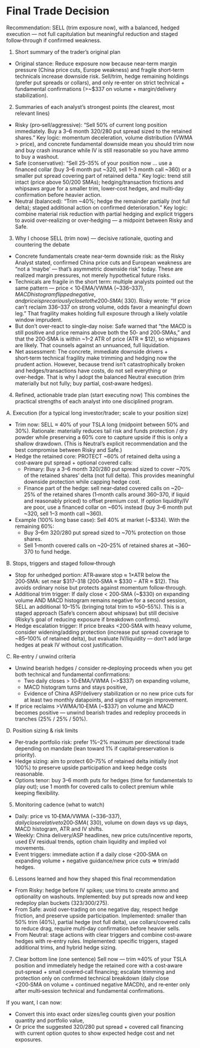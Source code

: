 # Final Trade Decision

Recommendation: SELL (trim exposure now), with a balanced, hedged execution — not full capitulation but meaningful reduction and staged follow‑through if confirmed weakness.

1) Short summary of the trader’s original plan
- Original stance: Reduce exposure now because near‑term margin pressure (China price cuts, Europe weakness) and fragile short‑term technicals increase downside risk. Sell/trim, hedge remaining holdings (prefer put spreads or collars), and only re‑enter on strict technical + fundamental confirmations (>~$337 on volume + margin/delivery stabilization).

2) Summaries of each analyst’s strongest points (the clearest, most relevant lines)
- Risky (pro‑sell/aggressive): “Sell 50% of current long position immediately. Buy a 3–6 month 320/280 put spread sized to the retained shares.” Key logic: momentum deceleration, volume distribution (VWMA > price), and concrete fundamental downside mean you should trim now and buy crash insurance while IV is still reasonable so you have ammo to buy a washout.
- Safe (conservative): “Sell 25–35% of your position now … use a financed collar (buy 3–6 month put ~320, sell 1–3 month call ~360) or a smaller put spread covering part of retained delta.” Key logic: trend still intact (price above 50/200 SMAs); hedging/transaction frictions and whipsaws argue for a smaller trim, lower‑cost hedges, and multi‑day confirmation before heavier action.
- Neutral (balanced): “Trim ~40%; hedge the remainder partially (not full delta); staged additional action on confirmed deterioration.” Key logic: combine material risk reduction with partial hedging and explicit triggers to avoid over‑realizing or over‑hedging — a midpoint between Risky and Safe.

3) Why I choose SELL (trim now) — decisive rationale, quoting and countering the debate
- Concrete fundamentals create near‑term downside risk: as the Risky Analyst stated, confirmed China price cuts and European weakness are “not a ‘maybe’ — that’s asymmetric downside risk” today. These are realized margin pressures, not merely hypothetical future risks.
- Technicals are fragile in the short term: multiple analysts pointed out the same pattern — price < 10‑EMA/VWMA (~$336–337), MACD histogram flipped negative, and price is precariously close to the 200‑SMA (~$330). Risky wrote: “If price can’t reclaim 336–337 on strong volume, odds favor a meaningful down leg.” That fragility makes holding full exposure through a likely volatile window imprudent.
- But don’t over‑react to single‑day noise: Safe warned that “the MACD is still positive and price remains above both the 50‑ and 200‑SMAs,” and that the 200‑SMA is within ~1–2 ATR of price (ATR ≈ $12), so whipsaws are likely. That counsels against an unnuanced, full liquidation.
- Net assessment: The concrete, immediate downside drivers + short‑term technical fragility make trimming and hedging now the prudent action. However, because trend isn’t catastrophically broken and hedges/transactions have costs, do not sell everything or over‑hedge. That is why I adopt the balanced Neutral execution (trim materially but not fully; buy partial, cost‑aware hedges).

4) Refined, actionable trade plan (start executing now)
This combines the practical strengths of each analyst into one disciplined program.

A. Execution (for a typical long investor/trader; scale to your position size)
- Trim now: SELL ≈ 40% of your TSLA long (midpoint between 50% and 30%). Rationale: materially reduces tail risk and funds protection / dry powder while preserving a 60% core to capture upside if this is only a shallow drawdown. (This is Neutral’s explicit recommendation and the best compromise between Risky and Safe.)
- Hedge the retained core: PROTECT ~60% of retained delta using a cost‑aware put spread + optional covered calls:
  - Primary: Buy a 3–6 month 320/280 put spread sized to cover ~70% of the retained shares’ delta (not full delta). This provides meaningful downside protection while capping hedge cost.
  - Finance part of the hedge: sell near‑dated covered calls on ~20–25% of the retained shares (1‑month calls around 360–370, if liquid and reasonably priced) to offset premium cost. If option liquidity/IV are poor, use a financed collar on ~60% instead (buy 3–6 month put ~320, sell 1–3 month call ~360).
- Example (100% long base case): Sell 40% at market (~$334). With the remaining 60%:
  - Buy 3–6m 320/280 put spread sized to ~70% protection on those shares.
  - Sell 1‑month covered calls on ~20–25% of retained shares at ~360–370 to fund hedge.

B. Stops, triggers and staged follow‑through
- Stop for unhedged portion: ATR‑aware stop ≈ 1×ATR below the 200‑SMA: set near $317–318 (200‑SMA ≈ $330 − ATR ≈ $12). This avoids ordinary noise but protects against momentum follow‑through.
- Additional trim trigger: If daily close < 200‑SMA (~$330) on expanding volume AND MACD histogram remains negative for a second session, SELL an additional 10–15% (bringing total trim to ≈50–55%). This is a staged approach (Safe’s concern about whipsaw) but still decisive (Risky’s goal of reducing exposure if breakdown confirms).
- Hedge escalation trigger: If price breaks <200‑SMA with heavy volume, consider widening/adding protection (increase put spread coverage to ~85–100% of retained delta), but evaluate IV/liquidity — don’t add large hedges at peak IV without cost justification.

C. Re‑entry / unwind criteria
- Unwind bearish hedges / consider re‑deploying proceeds when you get both technical and fundamental confirmations:
  - Two daily closes > 10‑EMA/VWMA (~>$337) on expanding volume,
  - MACD histogram turns and stays positive,
  - Evidence of China ASP/delivery stabilization or no new price cuts for at least two monthly datapoints, and signs of margin improvement.
- If price reclaims >VWMA/10‑EMA (~$337) on volume and MACD becomes positive — unwind bearish trades and redeploy proceeds in tranches (25% / 25% / 50%).

D. Position sizing & risk limits
- Per‑trade portfolio risk: prefer 1%–2% maximum per directional trade depending on mandate (lean toward 1% if capital‑preservation is priority).
- Hedge sizing: aim to protect 60–75% of retained delta initially (not 100%) to preserve upside participation and keep hedge costs reasonable.
- Options tenor: buy 3–6 month puts for hedges (time for fundamentals to play out); use 1 month for covered calls to collect premium while keeping flexibility.

5) Monitoring cadence (what to watch)
- Daily: price vs 10‑EMA/VWMA (~$336–337), daily close relative to 200‑SMA (~$330), volume on down days vs up days, MACD histogram, ATR and IV shifts.
- Weekly: China delivery/ASP headlines, new price cuts/incentive reports, used EV residual trends, option chain liquidity and implied vol movements.
- Event triggers: immediate action if a daily close <200‑SMA on expanding volume + negative guidance/new price cuts => trim/add hedges.

6) Lessons learned and how they shaped this final recommendation
- From Risky: hedge before IV spikes; use trims to create ammo and optionality on washouts. Implemented: buy put spreads now and keep redeploy plan buckets (323/300/275).
- From Safe: avoid over‑trading on one negative day, respect hedge friction, and preserve upside participation. Implemented: smaller than 50% trim (40%), partial hedge (not full delta), use collars/covered calls to reduce drag, require multi‑day confirmation before heavier sells.
- From Neutral: stage actions with clear triggers and combine cost‑aware hedges with re‑entry rules. Implemented: specific triggers, staged additional trims, and hybrid hedge sizing.

7) Clear bottom line (one sentence)
Sell now — trim ≈40% of your TSLA position and immediately hedge the retained core with a cost‑aware put‑spread + small covered‑call financing; escalate trimming and protection only on confirmed technical breakdown (daily close <200‑SMA on volume + continued negative MACDh), and re‑enter only after multi‑session technical and fundamental confirmations.

If you want, I can now:
- Convert this into exact order sizes/leg counts given your position quantity and portfolio value,
- Or price the suggested 320/280 put spread + covered call financing with current option quotes to show expected hedge cost and net exposures.
